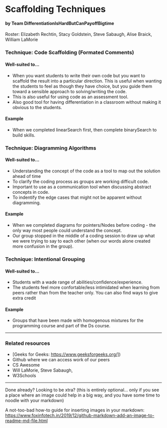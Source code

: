 # Scaffolding Techniques
#### by Team DifferentiationIsHardButCanPayoffBigtime
Roster: Elizabeth Rechtin, Stacy Goldstein, Steve Sabaugh, Alise Braick, William LaMorie


### Technique: Code Scaffolding (Formated Comments)

#### Well-suited to...
* When you want students to write their own code but you want to scaffold the result into a particular direction. This is useful when wanting the students to feel as though they have choice, but you guide them toward a sensible approach to solving/writing the code.  
* This is also useful for using code as an assessment tool.
* Also good tool for having differentiation in a classroom without making it obvious to the students.

#### Example
* When we completed linearSearch first, then complete binarySearch to build skills.


### Technique: Diagramming Algorithms

#### Well-suited to...
*  Understanding the concept of the code as a tool to map out the solution ahead of time
*  To clarify the coding process as groups are working difficult code.
*  Important to use as a communication tool when discussing abstract concepts in code.  
* To indentify the edge cases that might not be apparent without diagramming. 

#### Example
* When we completed diagrams for pointers/Nodes before coding - the only way most people could understand the concept.
* Our group stopped in the middle of a coding session to draw up what we were trying to say to each other (when our words alone created more confusion in the group).
  
### Technique: Intentional Grouping

#### Well-suited to...
*  Students with a wade range of abilities/confidence/experience.
*  The students feel more confortable/less intimidated when learning from peers rather than from the teacher only. You can also find ways to give extra credit  

#### Example
* Groups that have been made with homogenous mixtures for the programming course and part of the Ds course.
  

* * *

### Related resources
* [Geeks for Geeks: https://www.geeksforgeeks.org/])
* Github where we can access work of our peers
* CS Awesome
* Will LaMorie, Steve Sabaugh, 
* W3Schools


* * *

Done already? Looking to be xtra? (this is entirely optional... only if you see a place where an image could help in a big way, and you have some time to noodle with your markdown)

A not-too-bad how-to guide for inserting images in your markdown: https://www.foxinfotech.in/2019/12/github-markdown-add-an-image-to-readme-md-file.html
